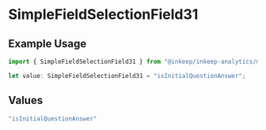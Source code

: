 # SimpleFieldSelectionField31

## Example Usage

```typescript
import { SimpleFieldSelectionField31 } from "@inkeep/inkeep-analytics/models/components";

let value: SimpleFieldSelectionField31 = "isInitialQuestionAnswer";
```

## Values

```typescript
"isInitialQuestionAnswer"
```